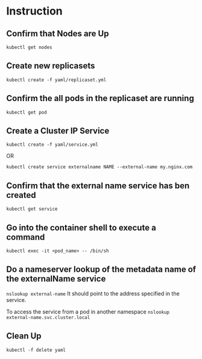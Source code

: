 # Instruction

## Confirm that Nodes are Up

`kubectl get nodes`

## Create new replicasets

`kubectl create -f yaml/replicaset.yml`

## Confirm the all pods in the replicaset are running

`kubectl get pod`

## Create a Cluster IP Service

`kubectl create -f yaml/service.yml`

OR

`kubectl create service externalname NAME --external-name my.nginx.com`

## Confirm that the external name service has ben created

`kubectl get service`

## Go into the container shell to execute a command

`kubectl exec -it <pod_name> -- /bin/sh`

## Do a nameserver lookup of the metadata name of the externalName service

`nslookup external-name`
It should point to the address specified in the service.

To access the service from a pod in another namespace
`nslookup external-name.svc.cluster.local`

## Clean Up

`kubectl -f delete yaml`
